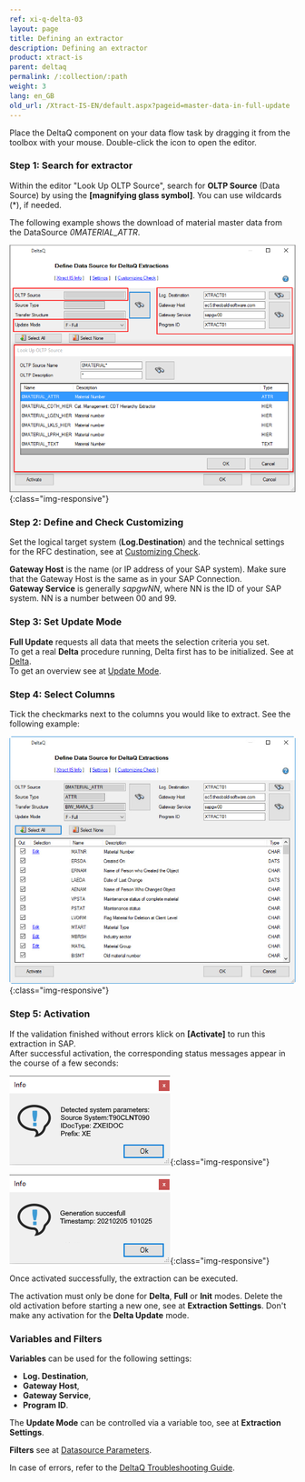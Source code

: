 ```yaml
---
ref: xi-q-delta-03
layout: page
title: Defining an extractor
description: Defining an extractor
product: xtract-is
parent: deltaq
permalink: /:collection/:path
weight: 3
lang: en_GB
old_url: /Xtract-IS-EN/default.aspx?pageid=master-data-in-full-update
---
```


Place the DeltaQ component on your data flow task by dragging it from the toolbox with your mouse. Double-click the icon to open the editor.


### Step 1: Search for extractor

Within the editor "Look Up OLTP Source", search for **OLTP Source** (Data Source) by using the **[magnifying glass symbol]**. You can use wildcards (*), if needed.

The following example shows the download of material master data from the DataSource *0MATERIAL_ATTR*.

![search-ds-mat-attr](/img/content/search-ds-mat-attr.png){:class="img-responsive"}


### Step 2: Define and Check Customizing

Set the logical target system (**Log.Destination**) and the technical settings for the RFC destination, see at  [Customizing Check](./customizing-check).

**Gateway Host** is the name (or IP address of your SAP system). Make sure that the Gateway Host is the same as in your SAP Connection.<br>
**Gateway Service** is generally *sapgwNN*, where NN is the ID of your SAP system. NN is a number between 00 and 99.
  

### Step 3: Set Update Mode

**Full Update** requests all data that meets the selection criteria you set.<br>
To get a real **Delta** procedure running, Delta first has to be initialized. See at [Delta](./content-delta).<br>
To get an overview see at [Update Mode](./update-mode).


### Step 4: Select Columns

Tick the checkmarks next to the columns you would like to extract. See the following example:

![Deltaq-Define-Data-Source-Filled](/img/content/Deltaq-Define-Data-Source-Filled.png){:class="img-responsive"}


### Step 5: Activation

If the validation finished without errors klick on **[Activate]** to run this extraction in SAP.<br> 
After successful activation, the corresponding status messages appear in the course of a few seconds:

![Deltaq-System-Parameters-Info](/img/content/Deltaq-System-Parameters-Info.png){:class="img-responsive"}

![Deltaq-Generation-Successfull-Info](/img/content/Deltaq-Generation-Successfull-Info.png){:class="img-responsive"}

Once activated successfully, the extraction can be executed. 

The activation must only be done for **Delta**, **Full** or **Init** modes.
Delete the old activation before starting a new one, see at **Extraction Settings**.
Don't make any activation for the **Delta Update** mode. 

### Variables and Filters

**Variables** can be used for the following settings:
* **Log. Destination**, 
* **Gateway Host**,
* **Gateway Service**,
* **Program ID**. 

The **Update Mode** can be controlled via a variable too, see at **Extraction Settings**.

**Filters** see at [Datasource Parameters](./datasource-parameters).

 
In case of errors, refer to the [DeltaQ Troubleshooting Guide](https://kb.theobald-software.com/troubleshooting/deltaq-troubleshooting-guide). 
